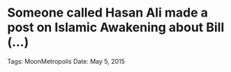 # Someone called Hasan Ali made a post on Islamic Awakening about Bill (…)

Tags: MoonMetropolis
Date: May 5, 2015